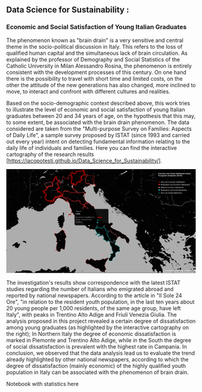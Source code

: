 ## Data Science for Sustainability : 
### Economic and Social Satisfaction of Young Italian Graduates

The phenomenon known as "brain drain" is a very sensitive and central theme in the socio-political discussion in Italy. This refers to the loss of qualified human capital and the simultaneous lack of brain circulation. As explained by the professor of Demography and Social Statistics of the Catholic University in Milan Alessandro Rosina, the phenomenon is entirely consistent with the development processes of this century. On one hand there is the possibility to travel with short time and limited costs, on the other the attitude of the new generations has also changed, more inclined to move, to interact and confront with different cultures and realities. 

Based on the socio-demographic context described above, this work tries to illustrate the level of economic and social satisfaction of young Italian graduates between 20 and 34 years of age, on the hypothesis that this may, to some extent, be associated with the brain drain phenomenon. The data considered are taken from the "Multi-purpose Survey on Families: Aspects of Daily Life", a sample survey proposed by ISTAT (since 1993 and carried out every year) intent on detecting fundamental information relating to the daily life of individuals and families.
Here you can find the interactive cartography of the research results [https://iacopotesti.github.io/Data_Science_for_Sustainability/].

![](images/italy.PNG)

The investigation's results show correspondence with the latest ISTAT studies regarding the number of Italians who emigrated abroad and reported by national newspapers. According to the article in "Il Sole 24 Ore", "in relation to the resident youth population, in the last ten years about 20 young people per 1,000 residents, of the same age group, have left Italy", with peaks in Trentino Alto Adige and Friuli Venezia Giulia. The analysis proposed in this project revealed a certain degree of dissatisfaction among young graduates (as highlighted by the interactive cartography on the right); In Northern Italy the degree of economic dissatisfaction is marked in Piemonte and Trentino Alto Adige, while in the South the degree of social dissatisfaction is prevalent with the highest rate in Campania. In conclusion, we observed that the data analysis lead us to evaluate the trend already highlighted by other national newspapers, according to which the degree of dissatisfaction (mainly economic) of the highly qualified youth population in Italy can be associated with the phenomenon of brain drain.

Notebook with statistics here 
